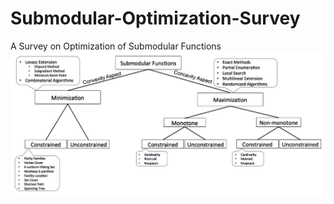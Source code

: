 # Submodular-Optimization-Survey
A Survey on Optimization of Submodular Functions
![](GT-SubOptSurvey.png)
